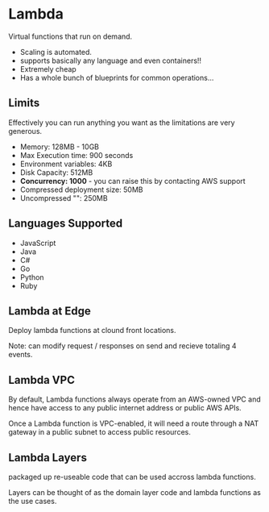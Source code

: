 # Lambda

Virtual functions that run on demand.

- Scaling is automated.
- supports basically any language and even containers!!
- Extremely cheap
- Has a whole bunch of blueprints for common operations...

## Limits

Effectively you can run anything you want as the limitations are very generous.

- Memory: 128MB - 10GB
- Max Execution time: 900 seconds
- Environment variables: 4KB
- Disk Capacity: 512MB
- **Concurrency: 1000** - you can raise this by contacting AWS support
- Compressed deployment size: 50MB
- Uncompressed "": 250MB

## Languages Supported

- JavaScript
- Java
- C#
- Go
- Python
- Ruby

## Lambda at Edge

Deploy lambda functions at clound front locations.

Note: can modify request / responses on send and recieve totaling 4 events.

## Lambda VPC

By default, Lambda functions always operate from an AWS-owned VPC and hence have access to any public internet address or public AWS APIs.

Once a Lambda function is VPC-enabled, it will need a route through a NAT gateway in a public subnet to access public resources.

## Lambda Layers

packaged up re-useable code that can be used accross lambda functions.

Layers can be thought of as the domain layer code and lambda functions as the use cases.